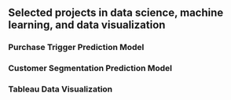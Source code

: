 ## Selected projects in data science, machine learning, and data visualization
### Purchase Trigger Prediction Model 
### Customer Segmentation Prediction Model 
### Tableau Data Visualization
